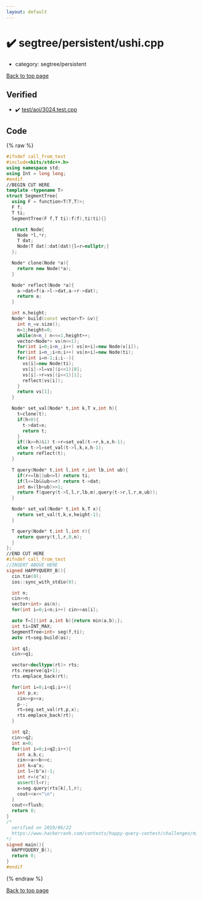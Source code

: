 ```yaml
---
layout: default
---
```


<!-- mathjax config similar to math.stackexchange -->
<script type="text/javascript" async
  src="https://cdnjs.cloudflare.com/ajax/libs/mathjax/2.7.5/MathJax.js?config=TeX-MML-AM_CHTML">
</script>
<script type="text/x-mathjax-config">
  MathJax.Hub.Config({
    TeX: { equationNumbers: { autoNumber: "AMS" }},
    tex2jax: {
      inlineMath: [ ['$','$'] ],
      processEscapes: true
    },
    "HTML-CSS": { matchFontHeight: false },
    displayAlign: "left",
    displayIndent: "2em"
  });
</script>

<script type="text/javascript" src="https://cdnjs.cloudflare.com/ajax/libs/jquery/3.4.1/jquery.min.js"></script>
<script src="https://cdn.jsdelivr.net/npm/jquery-balloon-js@1.1.2/jquery.balloon.min.js" integrity="sha256-ZEYs9VrgAeNuPvs15E39OsyOJaIkXEEt10fzxJ20+2I=" crossorigin="anonymous"></script>
<script type="text/javascript" src="../../../assets/js/copy-button.js"></script>
<link rel="stylesheet" href="../../../assets/css/copy-button.css" />


# :heavy_check_mark: segtree/persistent/ushi.cpp
* category: segtree/persistent


<a href="../../../index.html">Back to top page</a>



## Verified
* :heavy_check_mark: <a href="../../../verify/test/aoj/3024.test.cpp.html">test/aoj/3024.test.cpp</a>


## Code
{% raw %}
```cpp
#ifndef call_from_test
#include<bits/stdc++.h>
using namespace std;
using Int = long long;
#endif
//BEGIN CUT HERE
template <typename T>
struct SegmentTree{
  using F = function<T(T,T)>;
  F f;
  T ti;
  SegmentTree(F f,T ti):f(f),ti(ti){}

  struct Node{
    Node *l,*r;
    T dat;
    Node(T dat):dat(dat){l=r=nullptr;}
  };

  Node* clone(Node *a){
    return new Node(*a);
  }

  Node* reflect(Node *a){
    a->dat=f(a->l->dat,a->r->dat);
    return a;
  }

  int n,height;
  Node* build(const vector<T> &v){
    int n_=v.size();
    n=1;height=0;
    while(n<n_) n<<=1,height++;
    vector<Node*> vs(n<<1);
    for(int i=0;i<n_;i++) vs[n+i]=new Node(v[i]);
    for(int i=n_;i<n;i++) vs[n+i]=new Node(ti);
    for(int i=n-1;i;i--){
      vs[i]=new Node(ti);
      vs[i]->l=vs[(i<<1)|0];
      vs[i]->r=vs[(i<<1)|1];
      reflect(vs[i]);
    }
    return vs[1];
  }

  Node* set_val(Node* t,int k,T x,int h){
    t=clone(t);
    if(h<0){
      t->dat=x;
      return t;
    }
    if((k>>h)&1) t->r=set_val(t->r,k,x,h-1);
    else t->l=set_val(t->l,k,x,h-1);
    return reflect(t);
  }

  T query(Node* t,int l,int r,int lb,int ub){
    if(r<=lb||ub<=l) return ti;
    if(l<=lb&&ub<=r) return t->dat;
    int m=(lb+ub)>>1;
    return f(query(t->l,l,r,lb,m),query(t->r,l,r,m,ub));
  }

  Node* set_val(Node* t,int k,T x){
    return set_val(t,k,x,height-1);
  }

  T query(Node* t,int l,int r){
    return query(t,l,r,0,n);
  }
};
//END CUT HERE
#ifndef call_from_test
//INSERT ABOVE HERE
signed HAPPYQUERY_B(){
  cin.tie(0);
  ios::sync_with_stdio(0);

  int n;
  cin>>n;
  vector<int> as(n);
  for(int i=0;i<n;i++) cin>>as[i];

  auto f=[](int a,int b){return min(a,b);};
  int ti=INT_MAX;
  SegmentTree<int> seg(f,ti);
  auto rt=seg.build(as);

  int q1;
  cin>>q1;

  vector<decltype(rt)> rts;
  rts.reserve(q1+1);
  rts.emplace_back(rt);

  for(int i=0;i<q1;i++){
    int p,x;
    cin>>p>>x;
    p--;
    rt=seg.set_val(rt,p,x);
    rts.emplace_back(rt);
  }

  int q2;
  cin>>q2;
  int x=0;
  for(int i=0;i<q2;i++){
    int a,b,c;
    cin>>a>>b>>c;
    int k=a^x;
    int l=(b^x)-1;
    int r=(c^x);
    assert(l<r);
    x=seg.query(rts[k],l,r);
    cout<<x<<"\n";
  }
  cout<<flush;
  return 0;
}
/*
  verified on 2019/06/22
  https://www.hackerrank.com/contests/happy-query-contest/challenges/minimum-history-query
*/
signed main(){
  HAPPYQUERY_B();
  return 0;
}
#endif

```
{% endraw %}

<a href="../../../index.html">Back to top page</a>

